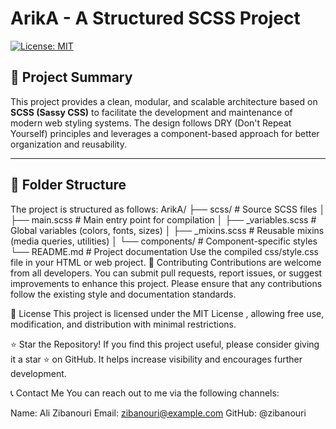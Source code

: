 # ArikA - A Structured SCSS Project

[![License: MIT](https://img.shields.io/badge/License-MIT-yellow.svg)](https://opensource.org/licenses/MIT) 

## 📘 Project Summary

This project provides a clean, modular, and scalable architecture based on **SCSS (Sassy CSS)** to facilitate the development and maintenance of modern web styling systems. The design follows DRY (Don't Repeat Yourself) principles and leverages a component-based approach for better organization and reusability.

---

## 📁 Folder Structure

The project is structured as follows:
ArikA/
├── scss/ # Source SCSS files
│ ├── main.scss # Main entry point for compilation
│ ├── _variables.scss # Global variables (colors, fonts, sizes)
│ ├── _mixins.scss # Reusable mixins (media queries, utilities)
│ └── components/ # Component-specific styles
└── README.md # Project documentation
Use the compiled css/style.css file in your HTML or web project.
🤝 Contributing
Contributions are welcome from all developers. You can submit pull requests, report issues, or suggest improvements to enhance this project. Please ensure that any contributions follow the existing style and documentation standards.

📄 License
This project is licensed under the MIT License , allowing free use, modification, and distribution with minimal restrictions.

⭐ Star the Repository!
If you find this project useful, please consider giving it a star ⭐ on GitHub. It helps increase visibility and encourages further development.

📞 Contact Me
You can reach out to me via the following channels:

Name: Ali Zibanouri
Email: zibanouri@example.com
GitHub: @zibanouri

